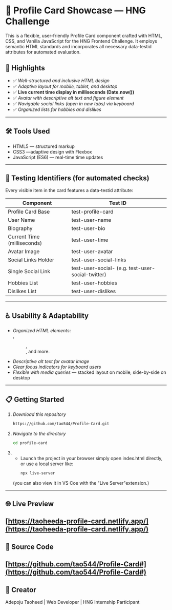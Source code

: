 # 🌟 Profile Card Showcase — HNG Challenge

This is a flexible, user-friendly Profile Card component crafted with HTML, CSS, and Vanilla JavaScript for the HNG Frontend Challenge. It employs semantic HTML standards and incorporates all necessary data-testid attributes for automated evaluation.

## 🚀 Highlights
- ✅ *Well-structured and inclusive HTML design*
- ✅ *Adaptive layout for mobile, tablet, and desktop*
- ✅ **Live current time display in milliseconds (Date.now())** 
- ✅ *Avatar with descriptive alt text and figure element*
- ✅ *Navigable social links (open in new tabs) via keyboard*
- ✅ *Organized lists for hobbies and dislikes*
-----

## 🛠 Tools Used
- HTML5 — structured markup
- CSS3 —adaptive design with Flexbox
- JavaScript (ES6) — real-time time updates
------
## 🧪 Testing Identifiers (for automated checks)
Every visible item in the card features a data-testid attribute:

| Component            | Test ID            |
|----------------------|--------------------|
| Profile Card Base    | test-profile-card|
| User Name            | test-user-name  |
| Biography            | test-user-bio   |
| Current Time (milliseconds) | test-user-time |
| Avatar Image         | test-user-avatar|
| Social Links Holder  | test-user-social-links |
| Single Social Link   | test-user-social- <network> (e.g. test-user-social-twitter) |
| Hobbies List         | test-user-hobbies |
| Dislikes List        | test-user-dislikes |

-----
## ♿ Usability & Adaptability
- *Organized HTML elements*: <article>, <figure>, <nav>, and more.  
- *Descriptive alt text for avatar image*  
- *Clear focus indicators for keyboard users*  
- *Flexible with media queries* — stacked layout on mobile, side-by-side on desktop
------






## 📋 Getting Started
1. *Download this repository*
   ```bash
   https://github.com/tao544/Profile-Card.git
 2. *Navigate to the directory*
    ``` bash
    cd profile-card
  3. * Launch the project in your browser simply open index.html directly, or use a local server like:
       ```bash
       npx live-server
      (you can also view it in VS Coe with the "Live Server"extension.)
------
## 🌐 Live Preview
[https://taoheeda-profile-card.netlify.app/](https://taoheeda-profile-card.netlify.app/)
-----
## 🔗 Source Code
[https://github.com/tao544/Profile-Card#](https://github.com/tao544/Profile-Card#)
------
## 👤 Creator
Adepoju Taoheed | Web Developer | HNG Internship Participant
